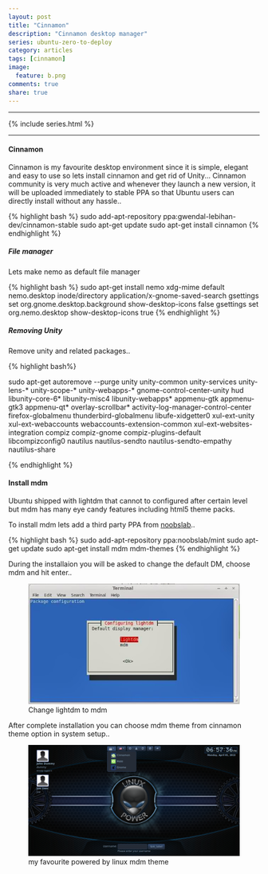 ```yaml
---
layout: post
title: "Cinnamon"
description: "Cinnamon desktop manager"
series: ubuntu-zero-to-deploy
category: articles
tags: [cinnamon]
image:
  feature: b.png
comments: true
share: true
---
```

* * *
{% include series.html %}
* * *

#### Cinnamon

Cinnamon is my favourite desktop environment since it is simple, elegant and easy to use so lets install cinnamon and get rid of Unity...
Cinnamon community is very much active and whenever they launch a new version, it will be uploaded immediately to stable PPA so that Ubuntu users can directly install without any hassle..

{% highlight bash %}
  sudo add-apt-repository ppa:gwendal-lebihan-dev/cinnamon-stable
  sudo apt-get update
  sudo apt-get install cinnamon
{% endhighlight %}

##### File manager

Lets make nemo as default file manager

{% highlight bash %}
  sudo apt-get install nemo
  xdg-mime default nemo.desktop inode/directory application/x-gnome-saved-search
  gsettings set org.gnome.desktop.background show-desktop-icons false
  gsettings set org.nemo.desktop show-desktop-icons true
{% endhighlight %}

##### Removing Unity

Remove unity and related packages..

{% highlight bash%}

sudo apt-get autoremove --purge unity unity-common unity-services unity-lens-* unity-scope-* unity-webapps-* 
gnome-control-center-unity hud libunity-core-6* libunity-misc4 libunity-webapps* appmenu-gtk appmenu-gtk3 appmenu-qt* 
overlay-scrollbar* activity-log-manager-control-center firefox-globalmenu thunderbird-globalmenu libufe-xidgetter0 
xul-ext-unity xul-ext-webaccounts webaccounts-extension-common xul-ext-websites-integration compiz compiz-gnome 
compiz-plugins-default libcompizconfig0 nautilus nautilus-sendto nautilus-sendto-empathy nautilus-share

{% endhighlight %}

#### Install mdm 

Ubuntu shipped with lightdm that cannot to configured after certain level but mdm has many eye candy features including html5  theme packs.

To install mdm lets add a third party PPA from [noobslab](http://www.noobslab.com/)..

{% highlight bash %}
  sudo add-apt-repository ppa:noobslab/mint
  sudo apt-get update
  sudo apt-get install mdm mdm-themes
{% endhighlight %}

During the installaion you will be asked to change the default DM, choose mdm and hit enter..

<figure>
  <img src="/images/dm.png"></a>
  <figcaption><a href="http://github.com/rajanand02" title=""></a>Change lightdm to mdm</figcaption>
</figure>

After complete installation  you can choose mdm theme from cinnamon theme option in system setup..

<figure>
  <img src="/images/mdm.png"></a>
  <figcaption><a href="http://github.com/rajanand02" title=""></a>my favourite powered by linux mdm theme</figcaption>
</figure>

